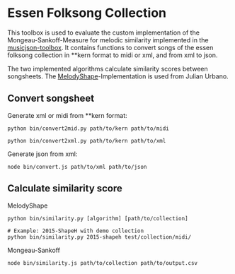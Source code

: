 Essen Folksong Collection
============================================================
This toolbox is used to evaluate the custom implementation of the
Mongeau-Sankoff-Measure for melodic similarity implemented in the
[musicjson-toolbox](https://github.com/freakimkaefig/musicjson-toolbox). It
contains functions to convert songs of the essen folksong collection in **kern
format to midi or xml, and from xml to json.

The two implemented algorithms calculate similarity scores between songsheets.
The [MelodyShape](https://github.com/julian-urbano/MelodyShape)-Implementation
is used from Julian Urbano.

Convert songsheet
------------------------------------------------------------

Generate xml or midi from **kern format:
```
python bin/convert2mid.py path/to/kern path/to/midi

python bin/convert2xml.py path/to/kern path/to/xml
```

Generate json from xml:
```
node bin/convert.js path/to/xml path/to/json
```

Calculate similarity score
------------------------------------------------------------
MelodyShape
```
python bin/similarity.py [algorithm] [path/to/collection]

# Example: 2015-ShapeH with demo collection
python bin/similarity.py 2015-shapeh test/collection/midi/
```

Mongeau-Sankoff
```
node bin/similarity.js path/to/collection path/to/output.csv
```